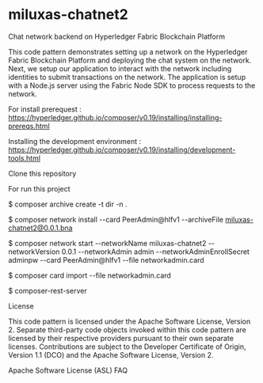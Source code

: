 # miluxas-chatnet2



Chat network backend on Hyperledger Fabric Blockchain Platform

This code pattern demonstrates setting up a network on the Hyperledger Fabric Blockchain Platform and deploying the chat system on the network. Next, we setup our application to interact with the network including identities to submit transactions on the network. The application is setup with a Node.js server using the Fabric Node SDK to process requests to the network.

For install prerequest :
https://hyperledger.github.io/composer/v0.19/installing/installing-prereqs.html


Installing the development environment :
https://hyperledger.github.io/composer/v0.19/installing/development-tools.html


Clone this repository

For run this project 

$ composer archive create -t dir -n .

$ composer network install --card PeerAdmin@hlfv1 --archiveFile miluxas-chatnet2@0.0.1.bna

$ composer network start --networkName miluxas-chatnet2 --networkVersion 0.0.1 --networkAdmin admin --networkAdminEnrollSecret adminpw --card PeerAdmin@hlfv1 --file networkadmin.card

$ composer card import --file networkadmin.card

$ composer-rest-server



License

This code pattern is licensed under the Apache Software License, Version 2. Separate third-party code objects invoked within this code pattern are licensed by their respective providers pursuant to their own separate licenses. Contributions are subject to the Developer Certificate of Origin, Version 1.1 (DCO) and the Apache Software License, Version 2.

Apache Software License (ASL) FAQ
